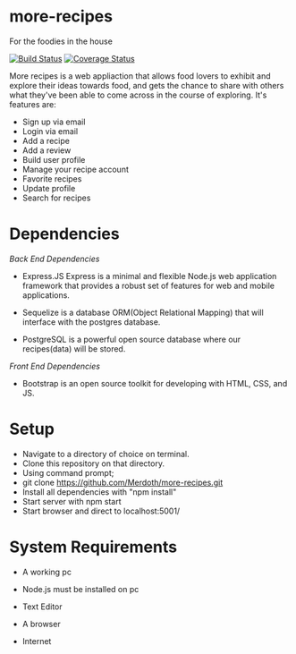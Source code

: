 # more-recipes
For the foodies in the house

[![Build Status](https://travis-ci.org/Merdoth/more-recipes.svg?branch=develop)](https://travis-ci.org/Merdoth/more-recipes)
[![Coverage Status](https://coveralls.io/repos/github/Merdoth/more-recipes/badge.svg?branch=develop)](https://coveralls.io/github/Merdoth/more-recipes?branch=develop)


More recipes is a web appliaction that allows food lovers to exhibit and explore their ideas towards food, and gets the chance to share with others what they've been able to come across in the course of exploring. It's features are:

- Sign up via email
- Login via email
- Add a recipe
- Add a review
- Build user profile
- Manage your recipe account 
- Favorite recipes
- Update profile
- Search for recipes

# Dependencies

*Back End Dependencies*

- Express.JS Express is a minimal and flexible Node.js web application framework that provides a robust set of features for web and mobile applications.

- Sequelize is a database ORM(Object Relational Mapping) that will interface with the postgres database.

- PostgreSQL is a powerful open source database where our recipes(data) will be stored.

*Front End Dependencies*

- Bootstrap is an open source toolkit for developing with HTML, CSS, and JS.

# Setup
- Navigate to a directory of choice on terminal.
- Clone this repository on that directory.
- Using command prompt;
- git clone https://github.com/Merdoth/more-recipes.git
- Install all dependencies with "npm install"
- Start server with npm start
- Start browser and direct to localhost:5001/

# System Requirements
- A working pc

- Node.js must be installed on pc

- Text Editor

- A browser

- Internet

